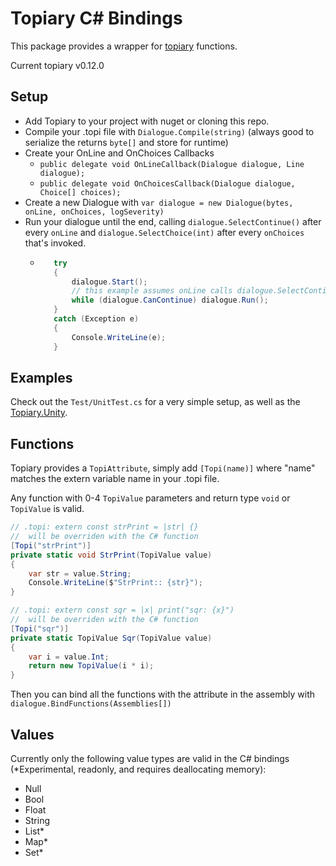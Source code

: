 # Topiary C# Bindings

This package provides a wrapper for [topiary](https://github.com/peartreegames/topiary) functions.

Current topiary v0.12.0

## Setup

 - Add Topiary to your project with nuget or cloning this repo.
 - Compile your .topi file with `Dialogue.Compile(string)` (always good to serialize the returns `byte[]` and store for runtime)
 - Create your OnLine and OnChoices Callbacks
   - `public delegate void OnLineCallback(Dialogue dialogue, Line dialogue);`
   - `public delegate void OnChoicesCallback(Dialogue dialogue, Choice[] choices);`
 - Create a new Dialogue with `var dialogue = new Dialogue(bytes, onLine, onChoices, logSeverity)`
 - Run your dialogue until the end, calling `dialogue.SelectContinue()` after every `onLine` and `dialogue.SelectChoice(int)` after every `onChoices` that's invoked.
   - ```csharp
        try
        {
            dialogue.Start();
            // this example assumes onLine calls dialogue.SelectContinue() itself
            while (dialogue.CanContinue) dialogue.Run();
        }
        catch (Exception e)
        {
            Console.WriteLine(e);
        }
     ```
     

## Examples

Check out the `Test/UnitTest.cs` for a very simple setup, as well as the [Topiary.Unity](https://github.com/peartreegames.topiary-unity).

## Functions

Topiary provides a `TopiAttribute`, simply add `[Topi(name)]` where "name" matches the extern variable name in your .topi file. 

Any function with 0-4 `TopiValue` parameters and return type `void` or `TopiValue` is valid.

```csharp
// .topi: extern const strPrint = |str| {}
//  will be overriden with the C# function
[Topi("strPrint")]
private static void StrPrint(TopiValue value)
{
    var str = value.String;
    Console.WriteLine($"StrPrint:: {str}");
}

// .topi: extern const sqr = |x| print("sqr: {x}")
//  will be overriden with the C# function
[Topi("sqr")]
private static TopiValue Sqr(TopiValue value)
{
    var i = value.Int;
    return new TopiValue(i * i);
}
```

Then you can bind all the functions with the attribute in the assembly with `dialogue.BindFunctions(Assemblies[])`

## Values

Currently only the following value types are valid in the C# bindings (*Experimental, readonly, and requires deallocating memory):
 - Null
 - Bool
 - Float
 - String
 - List*
 - Map*
 - Set*
